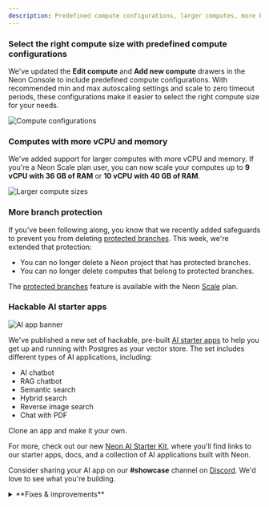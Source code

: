 ```yaml
---
description: Predefined compute configurations, larger computes, more branch protection, and hackable AI starter apps
---
```


### Select the right compute size with predefined compute configurations

We've updated the **Edit compute** and **Add new compute** drawers in the Neon Console to include predefined compute configurations. With recommended min and max autoscaling settings and scale to zero timeout periods, these configurations make it easier to select the right compute size for your needs.

![Compute configurations](/docs/relnotes/compute_configurations.png)

### Computes with more vCPU and memory

We've added support for larger computes with more vCPU and memory. If you're a Neon Scale plan user, you can now scale your computes up to **9 vCPU with 36 GB of RAM** or **10 vCPU with 40 GB of RAM**.

![Larger compute sizes](/docs/relnotes/larger_compute_sizes.png)

### More branch protection

If you've been following along, you know that we recently added safeguards to prevent you from deleting [protected branches](/docs/guides/protected-branches). This week, we're extended that protection:

- You can no longer delete a Neon project that has protected branches.
- You can no longer delete computes that belong to protected branches.

The [protected branches](/docs/guides/protected-branches) feature is available with the Neon [Scale](/docs/introduction/plans#scale) plan.

### Hackable AI starter apps

![AI app banner](/docs/relnotes/ai_banner.png)

We've published a new set of hackable, pre-built [AI starter apps](/docs/ai/ai-intro#ai-starter-apps) to help you get up and running with Postgres as your vector store. The set includes different types of AI applications, including:

- AI chatbot
- RAG chatbot
- Semantic search
- Hybrid search
- Reverse image search
- Chat with PDF

Clone an app and make it your own.

For more, check out our new [Neon AI Starter Kit](/docs/ai/ai-intro), where you'll find links to our starter apps, docs, and a collection of AI applications built with Neon.

Consider sharing your AI app on our **#showcase** channel on [Discord](https://discord.gg/92vNTzKDGp). We'd love to see what you're building.

<details>
<summary>**Fixes & improvements**</summary>

- In a Postgres primary-standby configuration, certain settings should be no smaller on a standby than on the primary in order to ensure that the standby does not run out of shared memory during recovery, as described in the [PostgreSQL hot standby documentation](https://www.postgresql.org/docs/current/hot-standby.html#HOT-STANDBY-ADMIN). For Neon [read replicas](/docs/introduction/read-replicas), it's no different. The same settings should be no smaller on a read replica compute (the "standby") than on the default read-write compute (the "primary"). For this reason, the following settings on read replica computes are now synchronized with the settings on the default read-write compute when the read replica compute is started:
  - `max_connections`
  - `max_prepared_transactions`
  - `max_locks_per_transaction`
  - `max_wal_senders`
  - `max_worker_processes`
- Fixed the SQLAlchemy code snippet in the **Connection Details** widget in the Neon Console. The host variable was missing a comma.
- We've made it even clearer in our error message that lets you know when you've exceeded the permitted number of concurrently active computes. Neon has a default limit of 20 concurrently active computes to protect your account from unintended usage. See [connection errors](/docs/connect/connection-errors#you-have-exceeded-the-limit-of-concurrently-active-endpoints) for more information.
- Fixed an issue with the [List projects](https://api-docs.neon.tech/reference/listprojects) API that caused it to return an empty result set when including an `org_id` value.
- Fixed an issue that caused the **Create project** page to be displayed if a **Project** page could not be shown due to an error. The **Projects list** page is now shown instead.
- For Free Tier users, the **Data Transfer** metric in the **Resources remaining** widget on the **Project Dashboard** now shows 0 when the 5 GB allowance is exceeded, indicating that the allowance has been fully used.
- Console navigation was improved by carrying forward the branch and database selected on the **Dashboard** when navigating to other console pages.
- Console themes (System, Light, Dark) are now set through the **Profile** menu in the Neon Console. The **Theme** page, previously accessible from the **Settings** page, has been removed.
- Fixed an issue with the `rum` extension that caused an error when building a RUM index with a large amount of data.
- Fixed an issue with [project sharing](/docs/guides/project-sharing-guide) where an existing Neon account could not access a shared project after changing their email address to the one the project was shared with.

</details>
